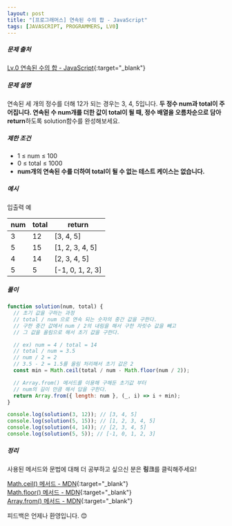 ```yaml
---
layout: post
title: "[프로그래머스] 연속된 수의 합 - JavaScript"
tags: [JAVASCRIPT, PROGRAMMERS, LV0]
---
```


##### 문제 출처

[Lv.0 연속된 수의 합 - JavaScript](https://school.programmers.co.kr/learn/courses/30/lessons/120923?language=javascript){:target="\_blank"}

##### 문제 설명

연속된 세 개의 정수를 더해 12가 되는 경우는 3, 4, 5입니다. **두 정수 num과 total이 주어집니다. 연속된 수 num개를 더한 값이 total이 될 때, 정수 배열을 오름차순으로 담아 return**하도록 solution함수를 완성해보세요.

##### 제한 조건

- 1 ≤ num ≤ 100
- 0 ≤ total ≤ 1000
- **num개의 연속된 수를 더하여 total이 될 수 없는 테스트 케이스는 없습니다.**

##### 예시

입출력 예

| num | total | return           |
| --- | ----- | ---------------- |
| 3   | 12    | [3, 4, 5]        |
| 5   | 15    | [1, 2, 3, 4, 5]  |
| 4   | 14    | [2, 3, 4, 5]     |
| 5   | 5     | [-1, 0, 1, 2, 3] |

##### 풀이

```javascript
function solution(num, total) {
  // 초기 값을 구하는 과정
  // total / num 으로 연속 되는 숫자의 중간 값을 구한다.
  // 구한 중간 값에서 num / 2의 내림을 해서 구한 자릿수 값을 빼고
  // 그 값을 올림으로 해서 초기 값을 구한다.

  // ex) num = 4 / total = 14
  // total / num = 3.5
  // num / 2 = 2
  // 3.5 - 2 = 1.5를 올림 처리해서 초기 값은 2
  const min = Math.ceil(total / num - Math.floor(num / 2));

  // Array.from() 메서드를 이용해 구해둔 초기값 부터
  // num의 길이 만큼 해서 답을 구한다.
  return Array.from({ length: num }, (_, i) => i + min);
}

console.log(solution(3, 12)); // [3, 4, 5]
console.log(solution(5, 15)); // [1, 2, 3, 4, 5]
console.log(solution(4, 14)); // [2, 3, 4, 5]
console.log(solution(5, 5)); // [-1, 0, 1, 2, 3]
```

##### 정리

사용된 메서드와 문법에 대해 더 공부하고 싶으신 분은 **링크**를 클릭해주세요!

[Math.ceil() 메서드 - MDN](https://developer.mozilla.org/ko/docs/Web/JavaScript/Reference/Global_Objects/Math/ceil){:target="\_blank"}<br />
[Math.floor() 메서드 - MDN](https://developer.mozilla.org/ko/docs/Web/JavaScript/Reference/Global_Objects/Math/floor){:target="\_blank"}<br />
[Array.from() 메서드 - MDN](https://developer.mozilla.org/ko/docs/Web/JavaScript/Reference/Global_Objects/Array/from){:target="\_blank"}<br />

피드백은 언제나 환영입니다. 😊

